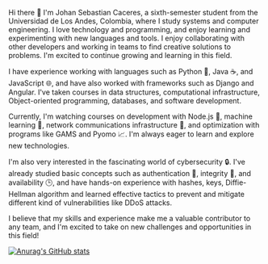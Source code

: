 Hi there 👋
I'm Johan Sebastian Caceres, a sixth-semester student from the Universidad de Los Andes, Colombia, where I study systems and computer engineering. I love technology and programming, and enjoy learning and experimenting with new languages and tools. I enjoy collaborating with other developers and working in teams to find creative solutions to problems. I'm excited to continue growing and learning in this field.

I have experience working with languages such as Python 🐍, Java ☕, and JavaScript 🌐, and have also worked with frameworks such as Django and Angular. I've taken courses in data structures, computational infrastructure, Object-oriented programming, databases, and software development.

Currently, I'm watching courses on development with Node.js 🚀, machine learning 🤖, network communications infrastructure 📡, and optimization with programs like GAMS and Pyomo 📈. I'm always eager to learn and explore new technologies.

I'm also very interested in the fascinating world of cybersecurity 🔒. I've already studied basic concepts such as authentication 🔑, integrity 🔐, and availability 🕒, and have hands-on experience with hashes, keys, Diffie-Hellman algorithm and learned effective tactics to prevent and mitigate different kind of vulnerabilities like DDoS attacks.

I believe that my skills and experience make me a valuable contributor to any team, and I'm excited to take on new challenges and opportunities in this field!


[![Anurag's GitHub stats](https://github-readme-stats.vercel.app/api?username=johancacerescharari)](https://github.com/anuraghazra/github-readme-stats)
